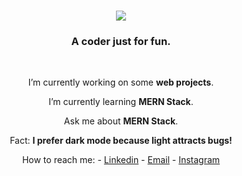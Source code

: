 <h1 align="center">
  <img src="http://readme-typing-svg.herokuapp.com?font=Fira+Code&weight=700&size=26&duration=4000&pause=800&color=43C09A&background=FFFFFF46&center=true&vCenter=true&random=false&width=500&lines=Hey+there!+;I+am+Satyam%2C;+an+enthusiastic+web+developer."/>
</h1>
<h3 align="center">A coder just for fun.</h3>

<br/>

<div align="center">
  
 I’m currently working on some <b>web projects</b>.
  
 I’m currently learning **MERN Stack**.
 
 <!--
 I’m looking to collaborate on **web projects**. 
 -->
 
 Ask me about **MERN Stack**.

 Fact: <b>I prefer dark mode because light attracts bugs!</b>
 
 How to reach me: 
    - [Linkedin](https://www.linkedin.com/in/satyam-katiyar-a48bb4255/)
    - [Email](226320074@gkv.ac.in)
    - [Instagram](https://www.instagram.com/satyam17d6f17a/)
    
</div>

